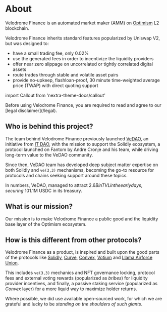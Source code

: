 # About

Velodrome Finance is an automated market maker (AMM) on
[Optimism](https://www.optimism.io/) L2 blockchain.

Velodrome Finance inherits standard features popularized by Uniswap V2, but
was designed to:
 * have a small trading fee, only 0.02%
 * use the generated fees in order to incentivize the liquidity providers
 * offer near zero slippage on uncorrelated or tightly correlated digital
   assets
 * route trades through stable and volatile asset pairs
 * provide no-upkeep, flashloan-proof, 30 minute time-weighted average price
   (TWAP) with direct quoting support

import Callout from 'nextra-theme-docs/callout'

<Callout emoji="⚠️">
  Before using Velodrome Finance, you are required to read and agree to our
  [legal disclaimer](/legal).
</Callout>

## Who is behind this project?

The team behind Velodrome Finance previously launched
[VeDAO](https://twitter.com/_vedao_), an initiative from [IT
DAO](https://informationtoken.io), with the mission to support the Solidly
ecosystem, a protocol launched on Fantom by Andre Cronje and his team, while
driving long-term value to the VeDAO community.

Since then, VeDAO team has developed deep subject matter expertise on both
Solidly and `ve(3,3)` mechanisms, becoming the go-to resource for protocols and
chains seeking support around these topics.

In numbers, VeDAO, managed to attract $2.6B in TVL in the early days, securing
~10% of the Solidly voting power and ~$1.1M USDC in its treasury.

## What is our mission?

Our mission is to make Velodrome Finance a public good and the liquidity base
layer of the Optimism ecosystem.

## How is this different from other protocols?

Velodrome Finance as a product, is inspired and built upon the good parts of
the protocols like [Solidly](https://github.com/solidlyexchange),
[Curve](https://curve.fi/rootfaq), [Convex](https://www.convexfinance.com),
[Votium](https://votium.app) and [Llama
Airforce Union](https://llama.airforce/#/union/member).

This includes `ve(3,3)` mechanics and NFT governance
locking, protocol fees and external voting rewards (popularized as _bribes_)
for liquidity provider incentives, and finally, a passive staking service
(popularized as _Convex_ layer) for a more liquid way to maximize holder returns.

Where possible, we did use available open-sourced work, for which we are
grateful and lucky to be _standing on the shoulders of such giants_.
